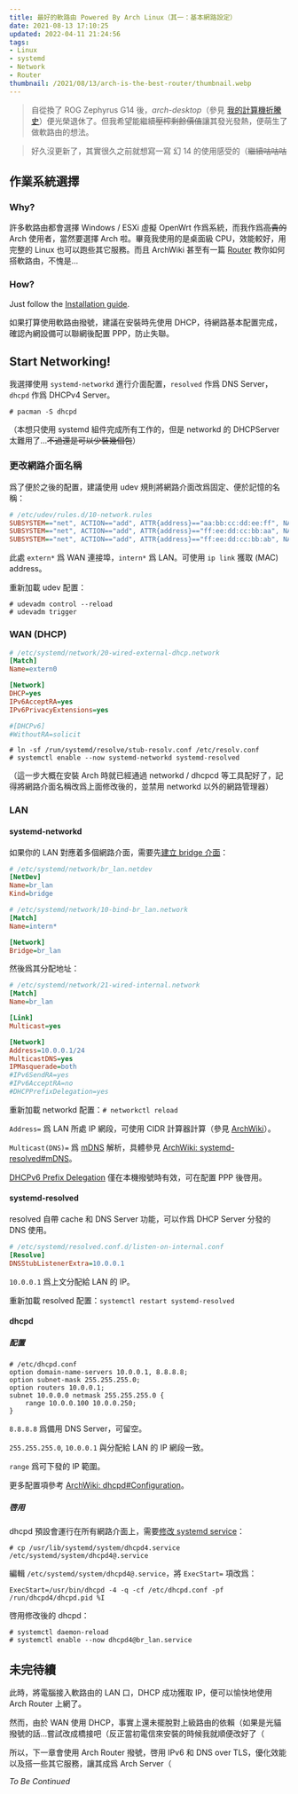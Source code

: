 ```yaml
---
title: 最好的軟路由 Powered By Arch Linux（其一：基本網路設定）
date: 2021-08-13 17:10:25
updated: 2022-04-11 21:24:56
tags:
- Linux
- systemd
- Network
- Router
thumbnail: /2021/08/13/arch-is-the-best-router/thumbnail.webp
---
```


> 自從換了 ROG Zephyrus G14 後，*arch-desktop*（參見 [我的計算機折騰史](/2020/03/08/my-messing-around-with-computers)）便光榮退休了。但我希望能繼續~~壓榨剩餘價值~~讓其發光發熱，便萌生了做軟路由的想法。
>
> <!-- more -->

> 好久沒更新了，其實很久之前就想寫一寫 幻 14 的使用感受的（~~繼續咕咕咕~~

## 作業系統選擇

### Why?

許多軟路由都會選擇 Windows / ESXi 虛擬 OpenWrt 作爲系統，而我作爲~~高貴的~~ Arch 使用者，當然要選擇 Arch 啦。畢竟我使用的是桌面級 CPU，效能較好，用完整的 Linux 也可以跑些其它服務。而且 ArchWiki 甚至有一篇 [Router](https://wiki.archlinux.org/title/Router) 教你如何搭軟路由，不愧是…

### How?

Just follow the [Installation guide](https://wiki.archlinux.org/title/Installation_guide).

如果打算使用軟路由撥號，建議在安裝時先使用 DHCP，待網路基本配置完成，確認內網設備可以聯網後配置 PPP，防止失聯。

## Start Networking!

我選擇使用 `systemd-networkd` 進行介面配置，`resolved` 作爲 DNS Server，`dhcpd` 作爲 DHCPv4 Server。

`# pacman -S dhcpd`

（本想只使用 systemd 組件完成所有工作的，但是 networkd 的 DHCPServer 太難用了…~~不過還是可以少裝幾個包~~）

### 更改網路介面名稱

爲了便於之後的配置，建議使用 udev 規則將網路介面改爲固定、便於記憶的名稱：

```ini
# /etc/udev/rules.d/10-network.rules
SUBSYSTEM=="net", ACTION=="add", ATTR{address}=="aa:bb:cc:dd:ee:ff", NAME="extern0"
SUBSYSTEM=="net", ACTION=="add", ATTR{address}=="ff:ee:dd:cc:bb:aa", NAME="intern0"
SUBSYSTEM=="net", ACTION=="add", ATTR{address}=="ff:ee:dd:cc:bb:ab", NAME="intern1"
```

此處 `extern*` 爲 WAN 連接埠，`intern*` 爲 LAN。可使用 `ip link` 獲取 (MAC) address。

重新加載 udev 配置：

```console
# udevadm control --reload
# udevadm trigger
```

### WAN (DHCP)

```ini
# /etc/systemd/network/20-wired-external-dhcp.network
[Match]
Name=extern0

[Network]
DHCP=yes
IPv6AcceptRA=yes
IPv6PrivacyExtensions=yes

#[DHCPv6]
#WithoutRA=solicit
```

```console
# ln -sf /run/systemd/resolve/stub-resolv.conf /etc/resolv.conf
# systemctl enable --now systemd-networkd systemd-resolved
```

（這一步大概在安裝 Arch 時就已經通過 networkd / dhcpcd 等工具配好了，記得將網路介面名稱改爲上面修改後的，並禁用 networkd 以外的網路管理器）

### LAN

#### systemd-networkd

如果你的 LAN 對應着多個網路介面，需要先[建立 bridge 介面](https://wiki.archlinux.org/title/Systemd-networkd#Bridge_interface)：

```ini
# /etc/systemd/network/br_lan.netdev
[NetDev]
Name=br_lan
Kind=bridge
```

```ini
# /etc/systemd/network/10-bind-br_lan.network
[Match]
Name=intern*

[Network]
Bridge=br_lan
```

然後爲其分配地址：

```ini
# /etc/systemd/network/21-wired-internal.network
[Match]
Name=br_lan

[Link]
Multicast=yes

[Network]
Address=10.0.0.1/24
MulticastDNS=yes
IPMasquerade=both
#IPv6SendRA=yes
#IPv6AcceptRA=no
#DHCPPrefixDelegation=yes
```

重新加載 networkd 配置：`# networkctl reload`

`Address=` 爲 LAN 所處 IP 網段，可使用 CIDR 計算器計算（參見 [ArchWiki](https://wiki.archlinux.org/title/Router#With_netctl)）。

`Multicast(DNS)=` 爲 [mDNS](https://en.wikipedia.org/wiki/Multicast_DNS) 解析，具體參見 [ArchWiki: systemd-resolved#mDNS](https://wiki.archlinux.org/title/Systemd-resolved#mDNS)。

[DHCPv6 Prefix Delegation](https://wiki.archlinux.org/title/IPv6#Prefix_delegation_(DHCPv6-PD)) 僅在本機撥號時有效，可在配置 PPP 後啓用。

#### systemd-resolved

resolved 自帶 cache 和 DNS Server 功能，可以作爲 DHCP Server 分發的 DNS 使用。

```ini
# /etc/systemd/resolved.conf.d/listen-on-internal.conf
[Resolve]
DNSStubListenerExtra=10.0.0.1
```

`10.0.0.1` 爲上文分配給 LAN 的 IP。

重新加載 resolved 配置：`systemctl restart systemd-resolved`

#### dhcpd

##### 配置

```
# /etc/dhcpd.conf
option domain-name-servers 10.0.0.1, 8.8.8.8;
option subnet-mask 255.255.255.0;
option routers 10.0.0.1;
subnet 10.0.0.0 netmask 255.255.255.0 {
    range 10.0.0.100 10.0.0.250;
}
```

`8.8.8.8` 爲備用 DNS Server，可留空。

`255.255.255.0`, `10.0.0.1` 與分配給 LAN 的 IP 網段一致。

`range` 爲可下發的 IP 範圍。

更多配置項參考 [ArchWiki: dhcpd#Configuration](https://wiki.archlinux.org/title/Dhcpd#Configuration)。

##### 啓用

dhcpd 預設會運行在所有網路介面上，需要[修改 systemd service](https://wiki.archlinux.org/title/Dhcpd#Service_file)：

`# cp /usr/lib/systemd/system/dhcpd4.service /etc/systemd/system/dhcpd4@.service`

編輯 `/etc/systemd/system/dhcpd4@.service`，將 `ExecStart=` 項改爲：

`ExecStart=/usr/bin/dhcpd -4 -q -cf /etc/dhcpd.conf -pf /run/dhcpd4/dhcpd.pid %I`

啓用修改後的 dhcpd：

```console
# systemctl daemon-reload
# systemctl enable --now dhcpd4@br_lan.service
```

## 未完待續

此時，將電腦接入軟路由的 LAN 口，DHCP 成功獲取 IP，便可以愉快地使用 Arch Router 上網了。

然而，由於 WAN 使用 DHCP，事實上還未擺脫對上級路由的依賴（如果是光貓撥號的話…嘗試改成橋接吧（反正當初電信來安裝的時候我就順便改好了（

所以，下一章會使用 Arch Router 撥號，啓用 IPv6 和 DNS over TLS，優化效能以及搭一些其它服務，讓其成爲 Arch Server（

*To Be Continued*
